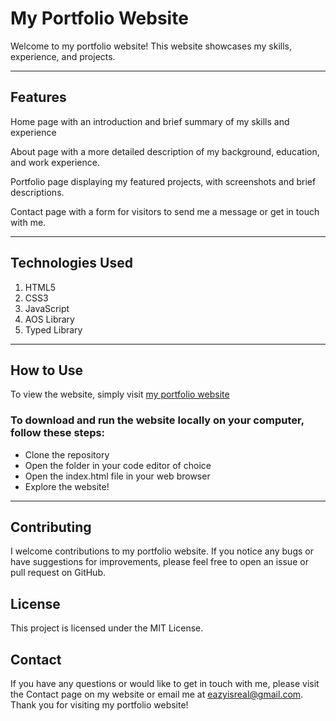 # My Portfolio Website

Welcome to my portfolio website! This website showcases my skills, experience, and projects.

---

## Features

Home page with an introduction and brief summary of my skills and experience

About page with a more detailed description of my background, education, and work experience.

Portfolio page displaying my featured projects, with screenshots and brief descriptions.

Contact page with a form for visitors to send me a message or get in touch with me.

---

## Technologies Used

1. HTML5
2. CSS3
3. JavaScript
4. AOS Library
5. Typed Library

---

## How to Use

To view the website, simply visit [my portfolio website](https://eazyisreal.netlify.app)

### To download and run the website locally on your computer, follow these steps:

- Clone the repository
- Open the folder in your code editor of choice
- Open the index.html file in your web browser
- Explore the website!

--- 

## Contributing

I welcome contributions to my portfolio website. If you notice any bugs or have suggestions for improvements, please feel free to open an issue or pull request on GitHub.

## License

This project is licensed under the MIT License.

## Contact
If you have any questions or would like to get in touch with me, please visit the Contact page on my website or email me at [eazyisreal@gmail.com](mailto:eazyisreal@gmail.com). Thank you for visiting my portfolio website!
